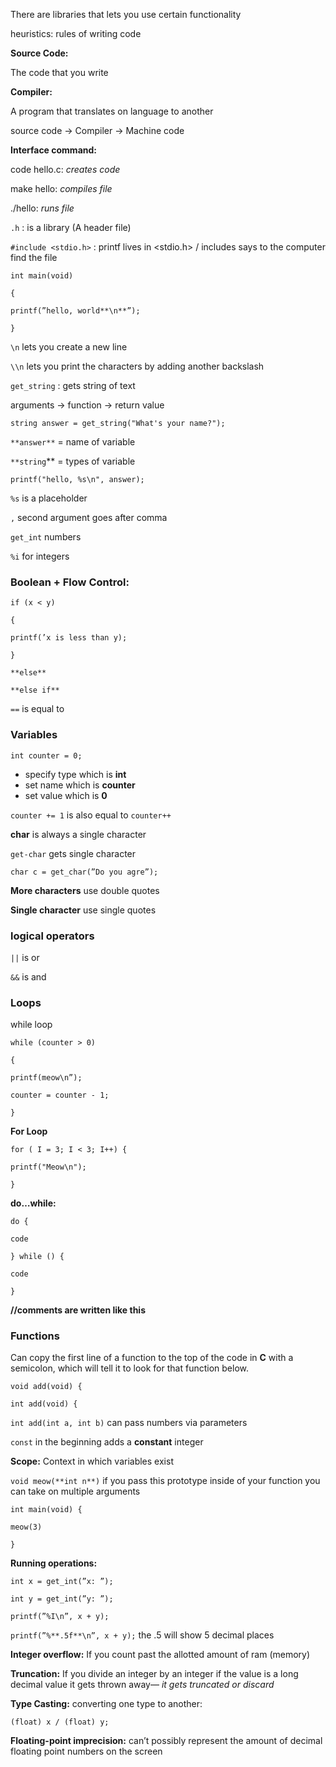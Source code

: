 There are libraries that lets you use certain functionality

heuristics: rules of writing code

**Source Code:** 

The code that you write

**Compiler:**

A program that translates on language to another

source code → Compiler → Machine code

**Interface command:**

code hello.c: *creates code*

make hello: *compiles file*

./hello: *runs file*

`.h` : is a library (A header file)

`#include <stdio.h>` : printf lives in <stdio.h> / includes says to the computer find the file

`int main(void)`

`{`

`printf(”hello, world**\n**”);`

`}`

`\n` lets you create a new line

`\\n` lets you print the characters by adding another backslash

`get_string` : gets string of text

arguments → function → return value

`string answer = get_string("What's your name?");` 

`**answer**` = name of variable

`**string`** = types of variable

`printf("hello, %s\n", answer);`

`%s` is a placeholder

`,` second argument goes after comma

`get_int` numbers

`%i` for integers

### **Boolean + Flow Control:**

`if (x < y)`

`{`

`printf(’x is less than y);`

`}`

`**else**`

`**else if**`

`==` is equal to

### **Variables**

`int counter = 0;`

- specify type which is **int**
- set name which is **counter**
- set value which is **0**

`counter += 1` is also equal to `counter++`

**char** is always a single character

`get-char` gets single character

`char c = get_char(”Do you agre”);`

**More characters** use double quotes

**Single character** use single quotes

### **logical operators**

`||` is or

`&&` is and

### **Loops**

while loop

`while (counter > 0)`

`{`

`printf(meow\n”);`

`counter = counter - 1;`

`}`

**For Loop**

`for ( I = 3; I < 3; I++) {`

`printf("Meow\n");`

`}`

**do…while:**

`do {`

`code`

`} while () {`

`code`

`}`

**//comments are written like this** 

### **Functions**

Can copy the first line of a function to the top of the code in **C** with a semicolon, which will tell it to look for that function below. 

`void add(void) {`

`int add(void) {`

`int add(int a, int b)` can pass numbers via parameters

`const` in the beginning adds a **constant** integer

**Scope:** Context in which variables exist

`void meow(**int n**)` if you pass this prototype inside of your function you can take on multiple arguments

`int main(void) {`

`meow(3)`

`}`

**Running operations:**

`int x = get_int(”x: ”);`

`int y = get_int(”y: ”);`

`printf(”%I\n”, x + y);`

`printf(”%**.5f**\n”, x + y);` the .5 will show 5 decimal places

**Integer overflow:** If you count past the allotted amount of ram (memory)

**Truncation:** If you divide an integer by an integer if the value is a long decimal value it gets thrown away— *it gets truncated or discard*

**Type Casting:** converting one type to another:

`(float) x / (float) y;`

**Floating-point imprecision:** can’t possibly represent the amount of decimal floating point numbers on the screen
